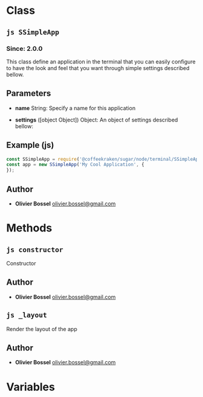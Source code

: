 
# Class


## ```js SSimpleApp ```
### Since: 2.0.0

This class define an application in the terminal that you can easily configure to have the look and feel that you want
through simple settings described bellow.

## Parameters

- **name**  String: Specify a name for this application

- **settings** ([object Object]) Object: An object of settings described bellow:



## Example (js)

```js
const SSimpleApp = require('@coffeekraken/sugar/node/terminal/SSimpleApp');
const app = new SSimpleApp('My Cool Application', {
});
```


## Author
- **Olivier Bossel** <a href="mailto:olivier.bossel@gmail.com">olivier.bossel@gmail.com</a> 


# Methods


## ```js constructor ```


Constructor




## Author
- **Olivier Bossel** <a href="mailto:olivier.bossel@gmail.com">olivier.bossel@gmail.com</a> 



## ```js _layout ```


Render the layout of the app




## Author
- **Olivier Bossel** <a href="mailto:olivier.bossel@gmail.com">olivier.bossel@gmail.com</a> 


# Variables


